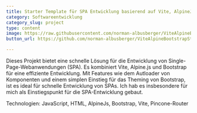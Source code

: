 ```yaml
---
title: Starter Template für SPA Entwicklung basierend auf Vite, AlpineJs und Bootstrap
category: Softwareentwicklung
category_slug: project
type: content
image: https://raw.githubusercontent.com/norman-albusberger/ViteAlpineBootstrapStarter/main/src/public/img/header.jpg
button_url: https://github.com/norman-albusberger/ViteAlpineBootstrapStarter

---
```

Dieses Projekt bietet eine schnelle Lösung für die Entwicklung von Single-Page-Webanwendungen (SPA). Es kombiniert Vite, Alpine.js und Bootstrap für eine effiziente Entwicklung. Mit Features wie dem Autloader von Komponenten und einem simplen Einstieg für das Theming von Bootstrap, ist es ideal für schnelle Entwicklung von SPAs. Ich hab es insbesondere für mich als Einstiegspunkt für die SPA-Entwicklung gebaut. 


Technologien: JavaScript, HTML, AlpineJs, Bootstrap, Vite, Pincone-Router
